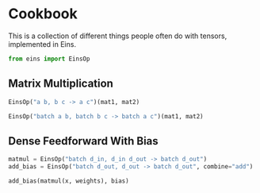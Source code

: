 # Cookbook

This is a collection of different things people often do with tensors, implemented in Eins.

```python
from eins import EinsOp
```

## Matrix Multiplication

```python title="Matrix multiplication"
EinsOp("a b, b c -> a c")(mat1, mat2)
```

```python title="Batched matrix multiplication"
EinsOp("batch a b, batch b c -> batch a c")(mat1, mat2)
```

## Dense Feedforward With Bias

```python title="Dense layer: Wx + b"
matmul = EinsOp("batch d_in, d_in d_out -> batch d_out")
add_bias = EinsOp("batch d_out, d_out -> batch d_out", combine="add")

add_bias(matmul(x, weights), bias)
```